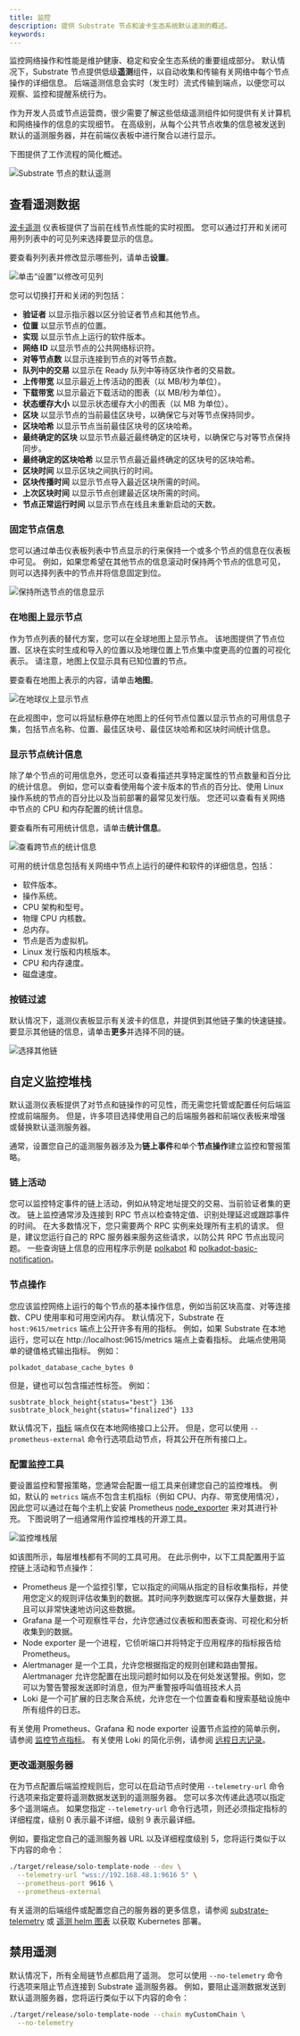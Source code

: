 ```yaml
---
title: 监控
description: 提供 Substrate 节点和波卡生态系统默认遥测的概述。
keywords:
---
```


监控网络操作和性能是维护健康、稳定和安全生态系统的重要组成部分。
默认情况下，Substrate 节点提供低级**遥测**组件，以自动收集和传输有关网络中每个节点操作的详细信息。
后端遥测信息会实时（发生时）流式传输到端点，以便您可以观察、监控和提醒系统行为。

作为开发人员或节点运营商，很少需要了解这些低级遥测组件如何提供有关计算机和网络操作的信息的实现细节。
在高级别，从每个公共节点收集的信息被发送到默认的遥测服务器，并在前端仪表板中进行聚合以进行显示。

下图提供了工作流程的简化概述。

![Substrate 节点的默认遥测](/media/images/docs/telemetry-overview.png)

## 查看遥测数据

[波卡遥测](https://telemetry.polkadot.io/) 仪表板提供了当前在线节点性能的实时视图。
您可以通过打开和关闭可用列列表中的可见列来选择要显示的信息。

要查看列列表并修改显示哪些列，请单击**设置**。

![单击“设置”以修改可见列](/media/images/docs/list-view-control.png)

您可以切换打开和关闭的列包括：

- **验证者** 以显示指示器以区分验证者节点和其他节点。
- **位置** 以显示节点的位置。
- **实现** 以显示节点上运行的软件版本。
- **网络 ID** 以显示节点的公共网络标识符。
- **对等节点数** 以显示连接到节点的对等节点数。
- **队列中的交易** 以显示在 Ready 队列中等待区块作者的交易数。
- **上传带宽** 以显示最近上传活动的图表（以 MB/秒为单位）。
- **下载带宽** 以显示最近下载活动的图表（以 MB/秒为单位）。
- **状态缓存大小** 以显示状态缓存大小的图表（以 MB 为单位）。
- **区块** 以显示节点的当前最佳区块号，以确保它与对等节点保持同步。
- **区块哈希** 以显示节点当前最佳区块号的区块哈希。
- **最终确定的区块** 以显示节点最近最终确定的区块号，以确保它与对等节点保持同步。
- **最终确定的区块哈希** 以显示节点最近最终确定的区块号的区块哈希。
- **区块时间** 以显示区块之间执行的时间。
- **区块传播时间** 以显示节点导入最近区块所需的时间。
- **上次区块时间** 以显示节点创建最近区块所需的时间。
- **节点正常运行时间** 以显示节点在线且未重新启动的天数。

### 固定节点信息

您可以通过单击仪表板列表中节点显示的行来保持一个或多个节点的信息在仪表板中可见。
例如，如果您希望在其他节点的信息滚动时保持两个节点的信息可见，则可以选择列表中的节点并将信息固定到位。

![保持所选节点的信息显示](/media/images/docs/pin-nodes.png)

### 在地图上显示节点

作为节点列表的替代方案，您可以在全球地图上显示节点。
该地图提供了节点位置、区块在实时生成和导入的位置以及地理位置上节点集中度更高的位置的可视化表示。
请注意，地图上仅显示具有已知位置的节点。

要查看在地图上表示的内容，请单击**地图**。

![在地球仪上显示节点](/media/images/docs/node-map-view.png)

在此视图中，您可以将鼠标悬停在地图上的任何节点位置以显示节点的可用信息子集，包括节点名称、位置、最佳区块号、最佳区块哈希和区块时间统计信息。

### 显示节点统计信息

除了单个节点的可用信息外，您还可以查看描述共享特定属性的节点数量和百分比的统计信息。
例如，您可以查看使用每个波卡版本的节点的百分比、使用 Linux 操作系统的节点的百分比以及当前部署的最常见发行版。
您还可以查看有关网络中节点的 CPU 和内存配置的统计信息。

要查看所有可用统计信息，请单击**统计信息**。

![查看跨节点的统计信息](/media/images/docs/node-statistics.png)

可用的统计信息包括有关网络中节点上运行的硬件和软件的详细信息，包括：

- 软件版本。
- 操作系统。
- CPU 架构和型号。
- 物理 CPU 内核数。
- 总内存。
- 节点是否为虚拟机。
- Linux 发行版和内核版本。
- CPU 和内存速度。
- 磁盘速度。

### 按链过滤

默认情况下，遥测仪表板显示有关波卡的信息，并提供到其他链子集的快速链接。
要显示其他链的信息，请单击**更多**并选择不同的链。

![选择其他链](/media/images/docs/more-chains.png)

## 自定义监控堆栈

默认遥测仪表板提供了对节点和链操作的可见性，而无需您托管或配置任何后端监控或前端服务。
但是，许多项目选择使用自己的后端服务器和前端仪表板来增强或替换默认遥测服务器。

通常，设置您自己的遥测服务器涉及为**链上事件**和单个**节点操作**建立监控和警报策略。

### 链上活动

您可以监控特定事件的链上活动，例如从特定地址提交的交易、当前验证者集的更改。
链上监控通常涉及连接到 RPC 节点以检查特定值、识别处理延迟或跟踪事件的时间。
在大多数情况下，您只需要两个 RPC 实例来处理所有主机的请求。
但是，建议您运行自己的 RPC 服务器来服务这些请求，以防公共 RPC 节点出现问题。
一些查询链上信息的应用程序示例是 [polkabot](https://gitlab.com/Polkabot/polkabot) 和 [polkadot-basic-notification](https://github.com/paritytech/polkadot-basic-notification)。

### 节点操作

您应该监控网络上运行的每个节点的基本操作信息，例如当前区块高度、对等连接数、CPU 使用率和可用空闲内存。
默认情况下，Substrate 在 `host:9615/metrics` 端点上公开许多有用的指标。
例如，如果 Substrate 在本地运行，您可以在 http://localhost:9615/metrics 端点上查看指标。<!-- markdown-link-check-disable-line -->
此端点使用简单的键值格式输出指标。
例如：

```text
polkadot_database_cache_bytes 0
```

但是，键也可以包含描述性标签。
例如：

```text
susbtrate_block_height{status="best"} 136
susbtrate_block_height{status="finalized"} 133
```

默认情况下，[指标](http://localhost:9615/metrics) 端点仅在本地网络接口上公开。<!-- markdown-link-check-disable-line -->
但是，您可以使用 `--prometheus-external` 命令行选项启动节点，将其公开在所有接口上。

### 配置监控工具

要设置监控和警报策略，您通常会配置一组工具来创建您自己的监控堆栈。
例如，默认的 `metrics` 端点不包含主机指标（例如 CPU、内存、带宽使用情况），因此您可以通过在每个主机上安装 Prometheus [node_exporter](https://github.com/prometheus/node_exporter) 来对其进行补充。
下图说明了一组通常用作监控堆栈的开源工具。

![监控堆栈层](/media/images/docs/monitoring-stack.png)

如该图所示，每层堆栈都有不同的工具可用。
在此示例中，以下工具配置用于监控链上活动和节点操作：

- Prometheus 是一个监控引擎，它以指定的间隔从指定的目标收集指标，并使用您定义的规则评估收集到的数据。其时间序列数据库可以保存大量数据，并且可以非常快速地访问这些数据。
- Grafana 是一个可观察性平台，允许您通过仪表板和图表查询、可视化和分析收集到的数据。
- Node exporter 是一个进程，它侦听端口并将特定于应用程序的指标报告给 Prometheus。
- Alertmanager 是一个工具，允许您根据指定的规则创建和路由警报。Alertmanager 允许您配置在出现问题时如何以及在何处发送警报。例如，您可以为警告警报发送即时消息，但为严重警报呼叫值班技术人员
- Loki 是一个可扩展的日志聚合系统，允许您在一个位置查看和搜索基础设施中所有组件的日志。

有关使用 Prometheus、Grafana 和 node exporter 设置节点监控的简单示例，请参阅 [监控节点指标](/tutorials/build-a-blockchain/monitor-node-metrics/)。
有关使用 Loki 的简化示例，请参阅 [远程日志记录](/deploy/deployment-options/#remote-logging)。

### 更改遥测服务器

在为节点配置后端监控规则后，您可以在启动节点时使用 `--telemetry-url` 命令行选项来指定要将遥测数据发送到的遥测服务器。
您可以多次传递此选项以指定多个遥测端点。
如果您指定 `--telemetry-url` 命令行选项，则还必须指定指标的详细程度，级别 0 表示最不详细，级别 9 表示最详细。

例如，要指定您自己的遥测服务器 URL 以及详细程度级别 5，您将运行类似于以下内容的命令：

```bash
./target/release/solo-template-node --dev \
  --telemetry-url "wss://192.168.48.1:9616 5" \
  --prometheus-port 9616 \
  --prometheus-external
```

有关遥测的后端组件或配置您自己的服务器的更多信息，请参阅 [substrate-telemetry](https://github.com/paritytech/substrate-telemetry) 或 [遥测 helm 图表](https://github.com/paritytech/helm-charts/tree/main/charts/substrate-telemetry) 以获取 Kubernetes 部署。

## 禁用遥测

默认情况下，所有全局链节点都启用了遥测。
您可以使用 `--no-telemetry` 命令行选项来阻止节点连接到 Substrate 遥测服务器。
例如，要阻止遥测数据发送到默认遥测服务器，您将运行类似于以下内容的命令：

```bash
./target/release/solo-template-node --chain myCustomChain \
  --no-telemetry
